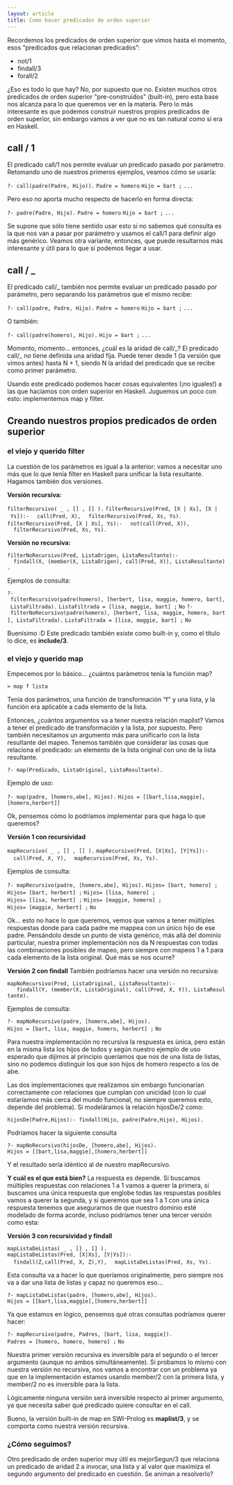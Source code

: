 ```yaml
---
layout: article
title: Como hacer predicados de orden superior
---
```


Recordemos los predicados de orden superior que vimos hasta el momento, esos “predicados que relacionan predicados”:

-   not/1
-   findall/3
-   forall/2

¿Eso es todo lo que hay? No, por supuesto que no. Existen muchos otros predicados de orden superior "pre-construidos" (built-in), pero esta base nos alcanza para lo que queremos ver en la materia. Pero lo más interesante es que podemos construir nuestros propios predicados de orden superior, sin embargo vamos a ver que no es tan natural como sí era en Haskell.

call / 1
--------

El predicado call/1 nos permite evaluar un predicado pasado por parámetro. Retomando uno de nuestros primeros ejemplos, veamos cómo se usaría:

`?- call(padre(Padre, Hijo)).`
`Padre = homero`
`Hijo = bart ;`
`...`

Pero eso no aporta mucho respecto de hacerlo en forma directa:

`?- padre(Padre, Hijo).`
`Padre = homero`
`Hijo = bart ;`
`...`

Se supone que sólo tiene sentido usar esto si no sabemos qué consulta es la que nos van a pasar por parámetro y usamos el call/1 para definir algo más genérico. Veamos otra variante, entonces, que puede resultarnos más interesante y útil para lo que sí podemos llegar a usar.

call / \_
---------

El predicado call/\_ también nos permite evaluar un predicado pasado por parámetro, pero separando los parámetros que el mismo recibe:

`?- call(padre, Padre, Hijo).`
`Padre = homero`
`Hijo = bart ;`
`...`

O también:

`?- call(padre(homero), Hijo).`
`Hijo = bart ;`
`...`

Momento, momento... entonces, ¿cuál es la aridad de call/\_? El predicado call/\_ no tiene definida una aridad fija. Puede tener desde 1 (la versión que vimos antes) hasta N + 1, siendo N la aridad del predicado que se recibe como primer parámetro.

Usando este predicado podemos hacer cosas equivalentes (¡no iguales!) a las que hacíamos con orden superior en Haskell. Juguemos un poco con esto: implementemos map y filter.

Creando nuestros propios predicados de orden superior
-----------------------------------------------------

### el viejo y querido filter

La cuestión de los parámetros es igual a la anterior: vamos a necesitar uno más que lo que tenía filter en Haskell para unificar la lista resultante. Hagamos también dos versiones.

**Versión recursiva:**

`filterRecursivo( _ , [] , [] ).`
`filterRecursivo(Pred, [X | Xs], [X | Ys]):-`
`  call(Pred, X),`
`  filterRecursivo(Pred, Xs, Ys).`
`filterRecursivo(Pred, [X | Xs], Ys):-`
`  not(call(Pred, X)),`
`  filterRecursivo(Pred, Xs, Ys).`

**Versión no recursiva:**

`filterNoRecursivo(Pred, ListaOrigen, ListaResultante):-`
`  findall(X, (member(X, ListaOrigen), call(Pred, X)), ListaResultante).`

Ejemplos de consulta:

`?- filterRecursivo(padre(homero), [herbert, lisa, maggie, homero, bart], ListaFiltrada).`
`ListaFiltrada = [lisa, maggie, bart] ;`
`No`
`?- filterNoRecursivo(padre(homero), [herbert, lisa, maggie, homero, bart], ListaFiltrada).`
`ListaFiltrada = [lisa, maggie, bart] ;`
`No`

Buenísimo :D Este predicado también existe como built-in y, como el título lo dice, es **include/3**.

### el viejo y querido map

Empecemos por lo básico... ¿cuántos parámetros tenía la función map?

`> map f lista`

Tenía dos parámetros, una función de transformación “f” y una lista, y la función era aplicable a cada elemento de la lista.

Entonces, ¿cuántos argumentos va a tener nuestra relación maplist? Vamos a tener el predicado de transformación y la lista, por supuesto. Pero también necesitamos un argumento más para unificarlo con la lista resultante del mapeo. Tenemos también que considerar las cosas que relaciona el predicado: un elemento de la lista original con uno de la lista resultante.

`?- map(Predicado, ListaOriginal, ListaResultante).`

Ejemplo de uso:

`?- map(padre, [homero,abe], Hijos).`
`Hijos = [[bart,lisa,maggie],[homero,herbert]]`

Ok, pensemos cómo lo podríamos implementar para que haga lo que queremos?

**Versión 1 con recursividad**

`mapRecursivo( _ , [] , [] ).`
`mapRecursivo(Pred, [X|Xs], [Y|Ys]):-`
`  call(Pred, X, Y),`
`  mapRecursivo(Pred, Xs, Ys).`

Ejemplos de consulta:

`?- mapRecursivo(padre, [homero,abe], Hijos).`
`Hijos= [bart, homero] ;`
`Hijos= [bart, herbert] ;`
`Hijos= [lisa, homero] ;`
`Hijos= [lisa, herbert] ;`
`Hijos= [maggie, homero] ;`
`Hijos= [maggie, herbert] ;`
`No`

Ok... esto no hace lo que queremos, vemos que vamos a tener múltiples respuestas donde para cada padre me mappea con un único hijo de ese padre. Pensándolo desde un punto de vista genérico, más allá del dominio particular, nuestra primer implementación nos da N respuestas con todas las combinaciones posibles de mapeo, pero siempre con mapeos 1 a 1 para cada elemento de la lista original. Qué más se nos ocurre?

**Versión 2 con findall** También podríamos hacer una versión no recursiva:

`mapNoRecursivo(Pred, ListaOriginal, ListaResultante):-`
`   findall(Y, (member(X, ListaOriginal), call(Pred, X, Y)), ListaResultante).`

Ejemplos de consulta:

`?- mapNoRecursivo(padre, [homero,abe], Hijos).`
`Hijos = [bart, lisa, maggie, homero, herbert] ;`
`No`

Para nuestra implementación no recursiva la respuesta es única, pero están en la misma lista los hijos de todos y según nuestro ejemplo de uso esperado que dijimos al principio queríamos que nos de una lista de listas, sino no podemos distinguir los que son hijos de homero respecto a los de abe.

Las dos implementaciones que realizamos sin embargo funcionarían correctamente con relaciones que cumplan con unicidad (con lo cual estaríamos más cerca del mundo funcional, no siempre queremos esto, depende del problema). Si modeláramos la relación hijosDe/2 como:

`hijosDe(Padre,Hijos):- findall(Hijo, padre(Padre,Hijo), Hijos).`

Podríamos hacer la siguiente consulta

`?- mapNoRecursivo(hijosDe, [homero,abe], Hijos).`
`Hijos = [[bart,lisa,maggie],[homero,herbert]]`

Y el resultado sería idéntico al de nuestro mapRecursivo.

**Y cuál es el que está bien?** La respuesta es depende. Si buscamos múltiples respuestas con relaciones 1 a 1 vamos a querer la primera, si buscamos una única respuesta que englobe todas las respuestas posibles vamos a querer la segunda, y si queremos que sea 1 a 1 con una única respuesta tenemos que asegurarnos de que nuestro dominio esté modelado de forma acorde, incluso podríamos tener una tercer versión como esta:

**Versión 3 con recursividad y findall**

`mapListaDeListas( _ , [] , [] ).`
`mapListaDeListas(Pred, [X|Xs], [Y|Ys]):-`
`  findall(Z,call(Pred, X, Z),Y),`
`  mapListaDeListas(Pred, Xs, Ys).`

Esta consulta va a hacer lo que queríamos originalmente, pero siempre nos va a dar una lista de listas y capaz no queremos eso...

`?- mapListaDeListas(padre, [homero,abe], Hijos).`
`Hijos = [[bart,lisa,maggie],[homero,herbert]]`

Ya que estamos en lógico, pensemos qué otras consultas podríamos querer hacer:

`?- mapRecursivo(padre, Padres, [bart, lisa, maggie]).`
`Padres = [homero, homero, homero] ;`
`No`

Nuestra primer versión recursiva es inversible para el segundo o el tercer argumento (aunque no ambos simultáneamente). Si probamos lo mismo con nuestra versión no recursiva, nos vamos a encontrar con un problema ya que en la implementación estamos usando member/2 con la primera lista, y member/2 no es inversible para la lista.

Lógicamente ninguna versión será inversible respecto al primer argumento, ya que necesita saber qué predicado quiere consultar en el call.

Bueno, la versión built-in de map en SWI-Prolog es **maplist/3**, y se comporta como nuestra versión recursiva.

### ¿Cómo seguimos?

Otro predicado de orden superior muy útil es mejorSegun/3 que relaciona un predicado de aridad 2 a invocar, una lista y al valor que maximiza el segundo argumento del predicado en cuestión. Se animan a resolverlo?
